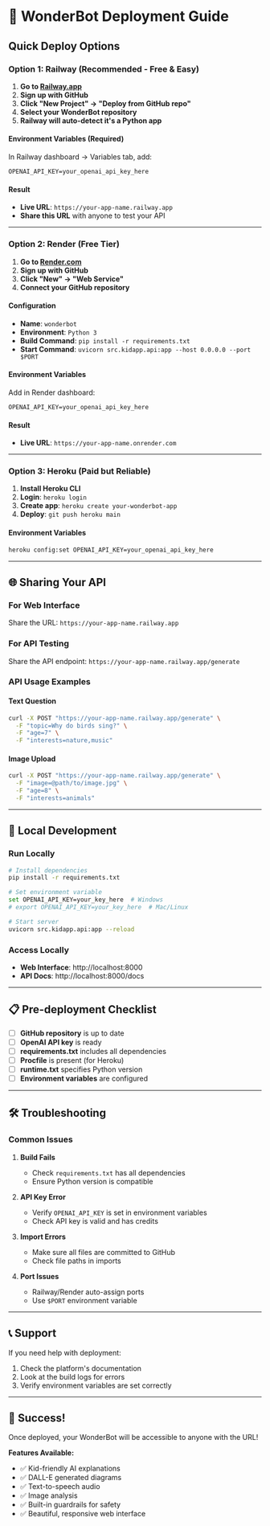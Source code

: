 # 🚀 WonderBot Deployment Guide

## Quick Deploy Options

### Option 1: Railway (Recommended - Free & Easy)

1. **Go to [Railway.app](https://railway.app)**
2. **Sign up with GitHub**
3. **Click "New Project" → "Deploy from GitHub repo"**
4. **Select your WonderBot repository**
5. **Railway will auto-detect it's a Python app**

#### Environment Variables (Required)
In Railway dashboard → Variables tab, add:
```
OPENAI_API_KEY=your_openai_api_key_here
```

#### Result
- **Live URL**: `https://your-app-name.railway.app`
- **Share this URL** with anyone to test your API

---

### Option 2: Render (Free Tier)

1. **Go to [Render.com](https://render.com)**
2. **Sign up with GitHub**
3. **Click "New" → "Web Service"**
4. **Connect your GitHub repository**

#### Configuration
- **Name**: `wonderbot`
- **Environment**: `Python 3`
- **Build Command**: `pip install -r requirements.txt`
- **Start Command**: `uvicorn src.kidapp.api:app --host 0.0.0.0 --port $PORT`

#### Environment Variables
Add in Render dashboard:
```
OPENAI_API_KEY=your_openai_api_key_here
```

#### Result
- **Live URL**: `https://your-app-name.onrender.com`

---

### Option 3: Heroku (Paid but Reliable)

1. **Install Heroku CLI**
2. **Login**: `heroku login`
3. **Create app**: `heroku create your-wonderbot-app`
4. **Deploy**: `git push heroku main`

#### Environment Variables
```bash
heroku config:set OPENAI_API_KEY=your_openai_api_key_here
```

---

## 🌐 Sharing Your API

### For Web Interface
Share the URL: `https://your-app-name.railway.app`

### For API Testing
Share the API endpoint: `https://your-app-name.railway.app/generate`

### API Usage Examples

#### Text Question
```bash
curl -X POST "https://your-app-name.railway.app/generate" \
  -F "topic=Why do birds sing?" \
  -F "age=7" \
  -F "interests=nature,music"
```

#### Image Upload
```bash
curl -X POST "https://your-app-name.railway.app/generate" \
  -F "image=@path/to/image.jpg" \
  -F "age=8" \
  -F "interests=animals"
```

---

## 🔧 Local Development

### Run Locally
```bash
# Install dependencies
pip install -r requirements.txt

# Set environment variable
set OPENAI_API_KEY=your_key_here  # Windows
# export OPENAI_API_KEY=your_key_here  # Mac/Linux

# Start server
uvicorn src.kidapp.api:app --reload
```

### Access Locally
- **Web Interface**: http://localhost:8000
- **API Docs**: http://localhost:8000/docs

---

## 📋 Pre-deployment Checklist

- [ ] **GitHub repository** is up to date
- [ ] **OpenAI API key** is ready
- [ ] **requirements.txt** includes all dependencies
- [ ] **Procfile** is present (for Heroku)
- [ ] **runtime.txt** specifies Python version
- [ ] **Environment variables** are configured

---

## 🛠️ Troubleshooting

### Common Issues

1. **Build Fails**
   - Check `requirements.txt` has all dependencies
   - Ensure Python version is compatible

2. **API Key Error**
   - Verify `OPENAI_API_KEY` is set in environment variables
   - Check API key is valid and has credits

3. **Import Errors**
   - Make sure all files are committed to GitHub
   - Check file paths in imports

4. **Port Issues**
   - Railway/Render auto-assign ports
   - Use `$PORT` environment variable

---

## 📞 Support

If you need help with deployment:
1. Check the platform's documentation
2. Look at the build logs for errors
3. Verify environment variables are set correctly

---

## 🎉 Success!

Once deployed, your WonderBot will be accessible to anyone with the URL!

**Features Available:**
- ✅ Kid-friendly AI explanations
- ✅ DALL-E generated diagrams
- ✅ Text-to-speech audio
- ✅ Image analysis
- ✅ Built-in guardrails for safety
- ✅ Beautiful, responsive web interface 